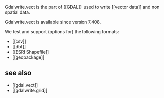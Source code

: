 Gdalwrite.vect is the part of [[GDAL]], used to write [[vector data]] and non spatial data. 

Gdalwrite.vect is available since version 7.408.

We test and support (options for) the following formats:
- [[csv]]
- [[dbf]]
- [[ESRI Shapefile]]
- [[geopackage]]

## see also
- [[gdal.vect]]
- [[gdalwrite.grid]]